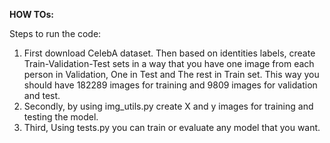 **HOW TOs:**

Steps to run the code: <br />
1. First download CelebA dataset. Then based on identities labels, create Train-Validation-Test sets in a way that you have one image from each person in Validation, One in Test and The rest in Train set. This way you should have 182289 images for training and 9809 images for validation and test.<br />
2. Secondly, by using img_utils.py create X and y images for training and testing the model.<br />
3. Third, Using tests.py you can train or evaluate any model that you want.<br />
